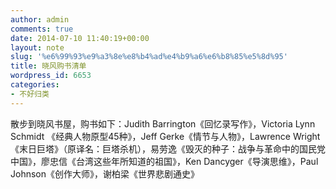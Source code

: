 ```yaml
---
author: admin
comments: true
date: 2014-07-10 11:40:19+00:00
layout: note
slug: '%e6%99%93%e9%a3%8e%e8%b4%ad%e4%b9%a6%e6%b8%85%e5%8d%95'
title: 晓风购书清单
wordpress_id: 6653
categories:
- 不好归类
---
```


散步到晓风书屋，购书如下：Judith Barrington《回忆录写作》，Victoria Lynn Schmidt 《经典人物原型45种》，Jeff Gerke《情节与人物》，Lawrence Wright《末日巨塔》（原译名：巨塔杀机），易劳逸《毁灭的种子：战争与革命中的国民党中国》，廖忠信《台湾这些年所知道的祖国》，Ken Dancyger《导演思维》，Paul Johnson《创作大师》，谢柏梁《世界悲剧通史》
